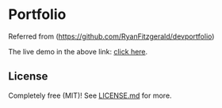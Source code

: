 # Portfolio
Referred from (https://github.com/RyanFitzgerald/devportfolio) 

The live demo in the above link: [click here](https://ryanfitzgerald.github.io/devportfolio/).

## License

Completely free (MIT)! See [LICENSE.md](LICENSE.md) for more.
